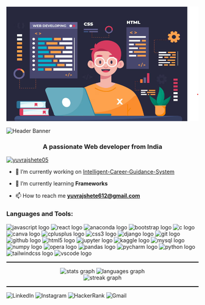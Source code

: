 <p align="center">
  <img src="https://raw.githubusercontent.com/yuvrajshete05/yuvrajshete05/main/backgroundimage.png" alt="Web Developer Banner" width="100%" height="300" />
</p>

<div align="left">
  <img src="https://capsule-render.vercel.app/api?type=waving&color=000000,6C3483&height=200&section=header&text=Hi%20👋,%20I'm%20Yuvraj%20Shete&fontSize=50&fontColor=ffffff&fontAlignY=40" alt="Header Banner" width="94.5%" style="margin-Right:10%;" />
</div>






<h3 align="center">A passionate Web developer from India</h3>

<p align="left">
  <a href="https://github.com/ryo-ma/github-profile-trophy">
    <img src="https://github-profile-trophy.vercel.app/?username=yuvrajshete05&theme=gruvbox&row=1&column=7" alt="yuvrajshete05" />
  </a>
</p>


- 🔭 I’m currently working on [Intelligent-Career-Guidance-System](https://intelligent-career-guidance-system-five.vercel.app/)

- 🌱 I’m currently learning **Frameworks**

- 📫 How to reach me **yuvrajshete612@gmail.com**



###

<p align="left"></p>

###


<h3 align="left">Languages and Tools:</h3>
<div align="left">
  <img src="https://cdn.jsdelivr.net/gh/devicons/devicon/icons/javascript/javascript-original.svg" height="25" width="32" alt="javascript logo" />
  <img src="https://cdn.jsdelivr.net/gh/devicons/devicon/icons/react/react-original.svg" height="25" width="32" alt="react logo" />
  <img src="https://cdn.jsdelivr.net/gh/devicons/devicon/icons/anaconda/anaconda-original.svg" height="25" width="32" alt="anaconda logo" />
  <img src="https://cdn.jsdelivr.net/gh/devicons/devicon/icons/bootstrap/bootstrap-original.svg" height="25" width="32" alt="bootstrap logo" />
  <img src="https://cdn.jsdelivr.net/gh/devicons/devicon/icons/c/c-original.svg" height="25" width="32" alt="c logo" />
  <img src="https://cdn.jsdelivr.net/gh/devicons/devicon/icons/canva/canva-original.svg" height="25" width="32" alt="canva logo" />
  <img src="https://cdn.jsdelivr.net/gh/devicons/devicon/icons/cplusplus/cplusplus-original.svg" height="25" width="32" alt="cplusplus logo" />
  <img src="https://cdn.jsdelivr.net/gh/devicons/devicon/icons/css3/css3-original.svg" height="25" width="32" alt="css3 logo" />
  <img src="https://cdn.jsdelivr.net/gh/devicons/devicon/icons/django/django-plain.svg" height="25" width="32" alt="django logo" />
  <img src="https://cdn.jsdelivr.net/gh/devicons/devicon/icons/git/git-original.svg" height="25" width="32" alt="git logo" />
  <img src="https://cdn.jsdelivr.net/gh/devicons/devicon/icons/github/github-original.svg" height="25" width="32" alt="github logo" />
  <img src="https://cdn.jsdelivr.net/gh/devicons/devicon/icons/html5/html5-original.svg" height="25" width="32" alt="html5 logo" />
  <img src="https://cdn.jsdelivr.net/gh/devicons/devicon/icons/jupyter/jupyter-original.svg" height="25" width="32" alt="jupyter logo" />
  <img src="https://cdn.jsdelivr.net/gh/devicons/devicon/icons/kaggle/kaggle-original.svg" height="25" width="32" alt="kaggle logo" />
  <img src="https://cdn.jsdelivr.net/gh/devicons/devicon/icons/mysql/mysql-original.svg" height="25" width="32" alt="mysql logo" />
  <img src="https://cdn.jsdelivr.net/gh/devicons/devicon/icons/numpy/numpy-original.svg" height="25" width="32" alt="numpy logo" />
  <img src="https://cdn.jsdelivr.net/gh/devicons/devicon/icons/opera/opera-original.svg" height="25" width="32" alt="opera logo" />
  <img src="https://cdn.jsdelivr.net/gh/devicons/devicon/icons/pandas/pandas-original.svg" height="25" width="32" alt="pandas logo" />
  <img src="https://cdn.jsdelivr.net/gh/devicons/devicon/icons/pycharm/pycharm-original.svg" height="25" width="32" alt="pycharm logo" />
  <img src="https://cdn.jsdelivr.net/gh/devicons/devicon/icons/python/python-original.svg" height="25" width="32" alt="python logo" />
  <img src="https://cdn.jsdelivr.net/gh/devicons/devicon/icons/tailwindcss/tailwindcss-original-wordmark.svg" height="25" width="32" alt="tailwindcss logo" />
  <img src="https://cdn.jsdelivr.net/gh/devicons/devicon/icons/vscode/vscode-original.svg" height="25" width="32" alt="vscode logo" />
</div>

<hr style="border: none; height: 2px; background-color: black;">



<div align="center">
  <img src="https://github-readme-stats.vercel.app/api?username=yuvrajshete05&hide_title=false&hide_rank=false&show_icons=true&include_all_commits=true&count_private=true&disable_animations=false&theme=dracula&locale=en&hide_border=false&order=1" height="150" alt="stats graph"  />
  
  <img src="https://github-readme-stats.vercel.app/api/top-langs?username=yuvrajshete05&locale=en&hide_title=false&layout=compact&card_width=320&langs_count=5&theme=dracula&hide_border=false&order=2" height="150" alt="languages graph"  />
</div>


<div align="center">
  <img src="https://streak-stats.demolab.com?user=yuvrajshete05&locale=en&mode=daily&theme=dracula&hide_border=false&border_radius=5&order=3" height="150" alt="streak graph"  />
</div>

<hr style="border: none; height: 2px; background-color: black;">



  <a href="https://linkedin.com/in/your-profile" target="_blank" style="text-decoration: none;">
    <img src="https://img.shields.io/badge/LinkedIn-0077B5?style=for-the-badge&logo=linkedin&logoColor=white" alt="LinkedIn" />
  </a>

  <a href="https://instagram.com/your-profile" target="_blank" style="text-decoration: none;">
    <img src="https://img.shields.io/badge/Instagram-E4405F?style=for-the-badge&logo=instagram&logoColor=white" alt="Instagram" />
  </a>

  <a href="https://www.hackerrank.com/your-profile" target="_blank" style="text-decoration: none;">
    <img src="https://img.shields.io/badge/HackerRank-2EC866?style=for-the-badge&logo=HackerRank&logoColor=white" alt="HackerRank" />
  </a>

  <a href="mailto:yuvrajshete612@gmail.com" target="_blank" style="text-decoration: none;">
    <img src="https://img.shields.io/badge/Gmail-D14836?style=for-the-badge&logo=gmail&logoColor=white" alt="Gmail" />
  </a>

</div>

